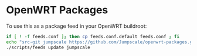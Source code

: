 # OpenWRT Packages
To use this as a package feed in your OpenWRT buildroot:
```bash
if [ ! -f feeds.conf ]; then cp feeds.conf.default feeds.conf ; fi
echo "src-git jumpscale https://github.com/Jumpscale/openwrt-packages.git;for-14.07" >> feeds.conf
./scripts/feeds update jumpscale
```
